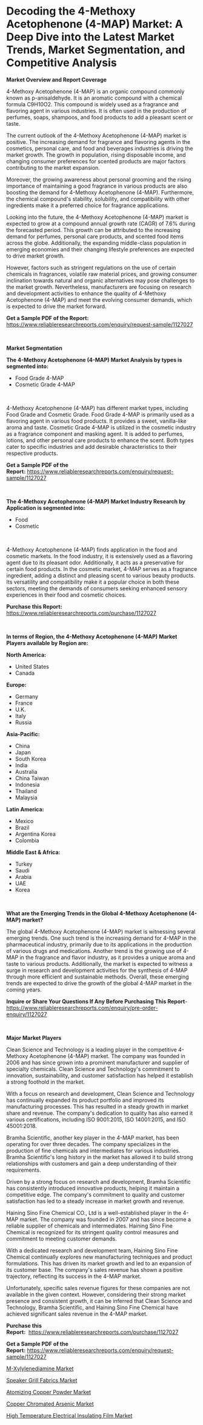 <p><h1>Decoding the 4-Methoxy Acetophenone (4-MAP) Market: A Deep Dive into the Latest Market Trends, Market Segmentation, and Competitive Analysis</h1></p><p><strong>Market Overview and Report Coverage</strong></p>
<p><p>4-Methoxy Acetophenone (4-MAP) is an organic compound commonly known as p-anisaldehyde. It is an aromatic compound with a chemical formula C9H10O2. This compound is widely used as a fragrance and flavoring agent in various industries. It is often used in the production of perfumes, soaps, shampoos, and food products to add a pleasant scent or taste.</p><p>The current outlook of the 4-Methoxy Acetophenone (4-MAP) market is positive. The increasing demand for fragrance and flavoring agents in the cosmetics, personal care, and food and beverages industries is driving the market growth. The growth in population, rising disposable income, and changing consumer preferences for scented products are major factors contributing to the market expansion.</p><p>Moreover, the growing awareness about personal grooming and the rising importance of maintaining a good fragrance in various products are also boosting the demand for 4-Methoxy Acetophenone (4-MAP). Furthermore, the chemical compound's stability, solubility, and compatibility with other ingredients make it a preferred choice for fragrance applications.</p><p>Looking into the future, the 4-Methoxy Acetophenone (4-MAP) market is expected to grow at a compound annual growth rate (CAGR) of 7.6% during the forecasted period. This growth can be attributed to the increasing demand for perfumes, personal care products, and scented food items across the globe. Additionally, the expanding middle-class population in emerging economies and their changing lifestyle preferences are expected to drive market growth.</p><p>However, factors such as stringent regulations on the use of certain chemicals in fragrances, volatile raw material prices, and growing consumer inclination towards natural and organic alternatives may pose challenges to the market growth. Nevertheless, manufacturers are focusing on research and development activities to enhance the quality of 4-Methoxy Acetophenone (4-MAP) and meet the evolving consumer demands, which is expected to drive the market forward.</p></p>
<p><strong>Get a Sample PDF of the Report:</strong> <a href="https://www.reliableresearchreports.com/enquiry/request-sample/1127027">https://www.reliableresearchreports.com/enquiry/request-sample/1127027</a></p>
<p>&nbsp;</p>
<p><strong>Market Segmentation</strong></p>
<p><strong>The 4-Methoxy Acetophenone (4-MAP) Market Analysis by types is segmented into:</strong></p>
<p><ul><li>Food Grade 4-MAP</li><li>Cosmetic Grade 4-MAP</li></ul></p>
<p>&nbsp;</p>
<p><p>4-Methoxy Acetophenone (4-MAP) has different market types, including Food Grade and Cosmetic Grade. Food Grade 4-MAP is primarily used as a flavoring agent in various food products. It provides a sweet, vanilla-like aroma and taste. Cosmetic Grade 4-MAP is utilized in the cosmetic industry as a fragrance component and masking agent. It is added to perfumes, lotions, and other personal care products to enhance the scent. Both types cater to specific industries and add desirable characteristics to their respective products.</p></p>
<p><strong>Get a Sample PDF of the Report:</strong>&nbsp;<a href="https://www.reliableresearchreports.com/enquiry/request-sample/1127027">https://www.reliableresearchreports.com/enquiry/request-sample/1127027</a></p>
<p>&nbsp;</p>
<p><strong>The 4-Methoxy Acetophenone (4-MAP) Market Industry Research by Application is segmented into:</strong></p>
<p><ul><li>Food</li><li>Cosmetic</li></ul></p>
<p>&nbsp;</p>
<p><p>4-Methoxy Acetophenone (4-MAP) finds application in the food and cosmetic markets. In the food industry, it is extensively used as a flavoring agent due to its pleasant odor. Additionally, it acts as a preservative for certain food products. In the cosmetic market, 4-MAP serves as a fragrance ingredient, adding a distinct and pleasing scent to various beauty products. Its versatility and compatibility make it a popular choice in both these sectors, meeting the demands of consumers seeking enhanced sensory experiences in their food and cosmetic choices.</p></p>
<p><strong>Purchase this Report:</strong>&nbsp; <a href="https://www.reliableresearchreports.com/purchase/1127027">https://www.reliableresearchreports.com/purchase/1127027</a></p>
<p>&nbsp;</p>
<p><strong>In terms of Region, the 4-Methoxy Acetophenone (4-MAP) Market Players available by Region are:</strong></p>
<p>
    <p> <strong> North America: </strong>
        <ul>
            <li>United States</li>
            <li>Canada</li>
        </ul>
        </p> 
    <p> <strong> Europe: </strong>
        <ul>
            <li>Germany</li>
            <li>France</li>
            <li>U.K.</li>
            <li>Italy</li>
            <li>Russia</li>
        </ul>
        </p> 
    <p> <strong> Asia-Pacific: </strong>
        <ul>
            <li>China</li>
            <li>Japan</li>
            <li>South Korea</li>
            <li>India</li>
            <li>Australia</li>
            <li>China Taiwan</li>
            <li>Indonesia</li>
            <li>Thailand</li>
            <li>Malaysia</li>
        </ul>
        </p> 
    <p> <strong> Latin America: </strong>
        <ul>
            <li>Mexico</li>
            <li>Brazil</li>
            <li>Argentina Korea</li>
            <li>Colombia</li>
        </ul>
        </p> 
    <p> <strong> Middle East & Africa: </strong>
        <ul>
            <li>Turkey</li>
            <li>Saudi</li>
            <li>Arabia</li>
            <li>UAE</li>
            <li>Korea</li>
        </ul>
    </p>
    </p>
<p>&nbsp;</p>
<p><strong>What are the Emerging Trends in the Global 4-Methoxy Acetophenone (4-MAP) market?</strong></p>
<p><p>The global 4-Methoxy Acetophenone (4-MAP) market is witnessing several emerging trends. One such trend is the increasing demand for 4-MAP in the pharmaceutical industry, primarily due to its applications in the production of various drugs and medications. Another trend is the growing use of 4-MAP in the fragrance and flavor industry, as it provides a unique aroma and taste to various products. Additionally, the market is expected to witness a surge in research and development activities for the synthesis of 4-MAP through more efficient and sustainable methods. Overall, these emerging trends are expected to drive the growth of the global 4-MAP market in the coming years.</p></p>
<p><strong>Inquire or Share Your Questions If Any Before Purchasing This Report</strong>- <a href="https://www.reliableresearchreports.com/enquiry/pre-order-enquiry/1127027">https://www.reliableresearchreports.com/enquiry/pre-order-enquiry/1127027</a></p>
<p>&nbsp;</p>
<p><strong>Major Market Players</strong></p>
<p><p>Clean Science and Technology is a leading player in the competitive 4-Methoxy Acetophenone (4-MAP) market. The company was founded in 2006 and has since grown into a prominent manufacturer and supplier of specialty chemicals. Clean Science and Technology's commitment to innovation, sustainability, and customer satisfaction has helped it establish a strong foothold in the market.</p><p>With a focus on research and development, Clean Science and Technology has continually expanded its product portfolio and improved its manufacturing processes. This has resulted in a steady growth in market share and revenue. The company's dedication to quality has also earned it various certifications, including ISO 9001:2015, ISO 14001:2015, and ISO 45001:2018.</p><p>Bramha Scientific, another key player in the 4-MAP market, has been operating for over three decades. The company specializes in the production of fine chemicals and intermediates for various industries. Bramha Scientific's long history in the market has allowed it to build strong relationships with customers and gain a deep understanding of their requirements.</p><p>Driven by a strong focus on research and development, Bramha Scientific has consistently introduced innovative products, helping it maintain a competitive edge. The company's commitment to quality and customer satisfaction has led to a steady increase in market growth and revenue.</p><p>Haining Sino Fine Chemical CO., Ltd is a well-established player in the 4-MAP market. The company was founded in 2007 and has since become a reliable supplier of chemicals and intermediates. Haining Sino Fine Chemical is recognized for its stringent quality control measures and commitment to meeting customer demands.</p><p>With a dedicated research and development team, Haining Sino Fine Chemical continually explores new manufacturing techniques and product formulations. This has driven its market growth and led to an expansion of its customer base. The company's sales revenue has shown a positive trajectory, reflecting its success in the 4-MAP market.</p><p>Unfortunately, specific sales revenue figures for these companies are not available in the given context. However, considering their strong market presence and consistent growth, it can be inferred that Clean Science and Technology, Bramha Scientific, and Haining Sino Fine Chemical have achieved significant sales revenue in the 4-MAP market.</p></p>
<p><strong>Purchase this Report:</strong>&nbsp;&nbsp;<a href="https://www.reliableresearchreports.com/purchase/1127027">https://www.reliableresearchreports.com/purchase/1127027</a></p>
<p></p>
<p><strong>Get a Sample PDF of the Report:</strong>&nbsp;<a href="https://www.reliableresearchreports.com/enquiry/request-sample/1127027">https://www.reliableresearchreports.com/enquiry/request-sample/1127027</a></p>
<p><p><a href="https://github.com/Chiragrp24/Market-Research-Report-List-2/blob/main/m-xylylenediamine-market.md">M-Xylylenediamine Market</a></p><p><a href="https://github.com/YashRP12/Market-Research-Report-List-2/blob/main/speaker-grill-fabrics-market.md">Speaker Grill Fabrics Market</a></p><p><a href="https://github.com/Chiragrp25/Market-Research-Report-List-2/blob/main/atomizing-copper-powder-market.md">Atomizing Copper Powder Market</a></p><p><a href="https://github.com/Chiragrp22/Market-Research-Report-List-2/blob/main/copper-chromated-arsenic-market.md">Copper Chromated Arsenic Market</a></p><p><a href="https://github.com/Chiragrp23/Market-Research-Report-List-2/blob/main/high-temperature-electrical-insulating-film-market.md">High Temperature Electrical Insulating Film Market</a></p></p>